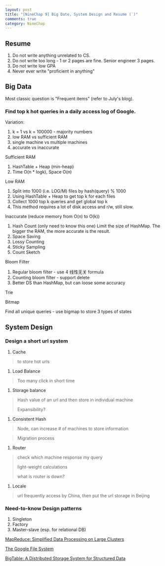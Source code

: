 ```yaml
---
layout: post
title: "[NineChap 9] Big Date, System Design and Resume (`)"
comments: true
category: NineChap
---
```


## Resume

1. Do not write anything unrelated to CS. 
1. Do not write too long - 1 or 2 pages are fine. Senior engineer 3 pages. 
1. Do not write low GPA
1. Never ever write "proficient in anything"

## Big Data

Most classic question is "Frequent items" (refer to July's blog). 

### Find top k hot queries in a daily access log of Google. 

Variation:

1. k = 1 vs k = 100000 - majority numbers
1. low RAM vs sufficient RAM
1. single machine vs multiple machines
1. accurate vs inaccurate

Sufficient RAM

1. HashTable + Heap (min-heap)
1. Time O(n * logk), Space O(n)

Low RAM

1. Split into 1000 (i.e. LOG/M) files by hash(query) % 1000
1. Using HashTable + Heap to get top k for each files
1. Collect 1000 top k queries and get global top k
1. This method requires a lot of disk access and r/w, still slow. 

Inaccurate (reduce memory from O(n) to O(k))

1. Hash Count (only need to know this one)
    Limit the size of HashMap. The bigger the RAM, the more accurate is the result. 
1. Space Saving
1. Lossy Counting
1. Sticky Sampling
1. Count Sketch

Bloom Filter

1. Regular bloom filter - use 4 线性无关 formula
1. Counting bloom filter - support delete
1. Better DS than HashMap, but can loose some accuracy

Trie

Bitmap

Find all unique queries - use bigmap to store 3 types of states

## System Design

### Design a short url system

1. Cache 

> to store hot urls

1. Load Balance 

> Too many click in short time

1. Storage balance

> Hash value of an url and then store in 
individual machine
>
> Expansibility?

1. Consistent Hash

> Node, can increase # of machines to store information

> Migration process

1. Router

> check which machine response my query
>
> light-weight calculations
>
> what is router is down?

1. Locale

> url frequently access by China, then put the url storage in Beijing

### Need-to-know Design patterns

1. Singleton
1. Factory
1. Master-slave (esp. for relational DB)

[MapReduce: Simplified Data Processing on Large Clusters](http://static.googleusercontent.com/media/research.google.com/en//archive/mapreduce-osdi04.pdf)

[The Google File System](http://static.googleusercontent.com/media/research.google.com/en//archive/gfs-sosp2003.pdf)

[BigTable: A Distributed Storage System for Structured Data](http://static.googleusercontent.com/media/research.google.com/en//archive/bigtable-osdi06.pdf)
